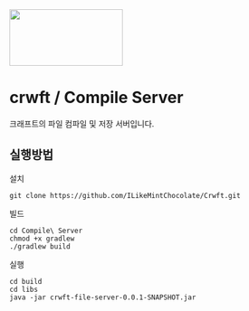 <a href="https://github.com/ILikeMintChocolate/Crwft">
  <img src="https://user-images.githubusercontent.com/99123542/171640603-4f29f525-0137-48d4-a948-dab27b468f46.png" width="200" height="100">
</a>
                                                                                                                                     
# crwft / Compile Server

크래프트의 파일 컴파일 및 저장 서버입니다.

## 실행방법
설치
```
git clone https://github.com/ILikeMintChocolate/Crwft.git
```
빌드
```
cd Compile\ Server
chmod +x gradlew
./gradlew build
```
실행
```
cd build
cd libs
java -jar crwft-file-server-0.0.1-SNAPSHOT.jar
```
